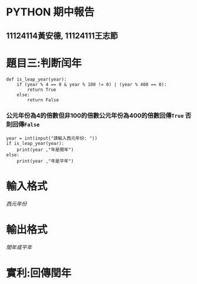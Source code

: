# PYTHON 期中報告
## 11124114黃安德,  11124111王志節
# 題目三:判断闰年
```
def is_leap_year(year):
    if (year % 4 == 0 & year % 100 != 0) | (year % 400 == 0):
        return True
    else:
        return False
```
### 公元年份為4的倍數但非100的倍數公元年份為400的倍數回傳```True``` 否則回傳```False```
```
year = int(input("請輸入西元年份: "))
if is_leap_year(year):
    print(year ,"年是閏年")
else:
    print(year ,"年是平年")
```
# 輸入格式
*西元年份*
# 輸出格式
*閏年或平年*
# 實利:回傳閏年
